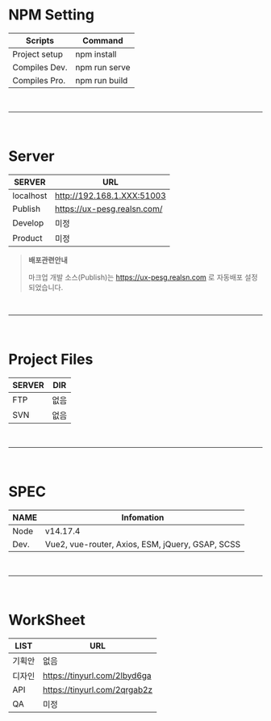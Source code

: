 # NPM Setting

| Scripts       | Command       |
| ------------- | ------------- |
| Project setup | npm install   |
| Compiles Dev. | npm run serve |
| Compiles Pro. | npm run build |

<br>

---

<br>

# Server

| SERVER    | URL                         |
| --------- | --------------------------- |
| localhost | http://192.168.1.XXX:51003  |
| Publish   | https://ux-pesg.realsn.com/ |
| Develop   | 미정                        |
| Product   | 미정                        |

> **배포관련안내**
>
> 마크업 개발 소스(Publish)는 https://ux-pesg.realsn.com 로 자동배포 설정 되었습니다.

<br>

---

<br>

# Project Files

| SERVER | DIR  |
| ------ | ---- |
| FTP    | 없음 |
| SVN    | 없음 |

<br>

---

<br>

# SPEC

| NAME | Infomation                                       |
| ---- | ------------------------------------------------ |
| Node | v14.17.4                                         |
| Dev. | Vue2, vue-router, Axios, ESM, jQuery, GSAP, SCSS |

<br>

---

<br>

# WorkSheet

| LIST   | URL                          |
| ------ | ---------------------------- |
| 기획안 | 없음                         |
| 디자인 | https://tinyurl.com/2lbyd6ga |
| API    | https://tinyurl.com/2qrgab2z |
| QA     | 미정                         |
